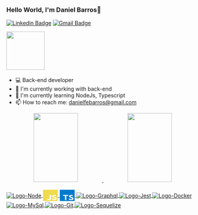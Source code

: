 ### Hello World, I'm Daniel Barros👋
 
 [![Linkedin Badge](https://img.shields.io/badge/-Daniel%20Barros-539BF5?style=flat-square&logo=Linkedin&logoColor=white&link=https://www.linkedin.com/in/daniel-barros-238686206/)](https://www.linkedin.com/in/daniel-barros-238686206/) 
[![Gmail Badge](https://img.shields.io/badge/-danielfebarros@gmail.com-D64B3E?style=flat-square&logo=Gmail&logoColor=white&link=mailto:danielfebarros@gmail.com)](mailto:danielfebarros@gmail.com)
  
<img src="https://i.ibb.co/QJZdmpv/XOsX.gif" width="100" height="100" />

- 💻 Back-end developer
- 🔭 I'm currently working with back-end
- 🌱 I'm currently learning NodeJs, Typescript
- 📫 How to reach me: danielfebarros@gmail.com

<div align="center">
  <a href="https://github.com/DanielBarros854">
  <img height="180em" width="48%" src="https://github-readme-stats.vercel.app/api?username=DanielBarros854&show_icons=true&theme=tokyonight&include_all_commits=true&count_private=true"/>
  <img height="180em" width="48%" src="https://github-readme-stats.vercel.app/api/top-langs/?username=DanielBarros854&layout=compact&langs_count=7&theme=tokyonight"/>
</div>
<div style="display: inline_block"><br>
  <img align="center" alt="Logo-Node" height="30" width="40" src="https://cdn.jsdelivr.net/gh/devicons/devicon/icons/nodejs/nodejs-original.svg">
  <img align="center" alt="Logo-Js" height="30" width="40" src="https://raw.githubusercontent.com/devicons/devicon/master/icons/javascript/javascript-plain.svg">
  <img align="center" alt="Logo-Ts" height="30" width="40" src="https://raw.githubusercontent.com/devicons/devicon/master/icons/typescript/typescript-plain.svg">
  <img align="center" alt="Logo-Graphql" height="30" width="40" src="https://cdn.jsdelivr.net/gh/devicons/devicon/icons/graphql/graphql-plain.svg">
  <img align="center" alt="Logo-Jest" height="30" width="40" src="https://cdn.jsdelivr.net/gh/devicons/devicon/icons/jest/jest-plain.svg">
  <img align="center" alt="Logo-Docker" height="30" width="40" src="https://cdn.jsdelivr.net/gh/devicons/devicon/icons/docker/docker-plain.svg">
  <img align="center" alt="Logo-MySql" height="30" width="40" src="https://cdn.jsdelivr.net/gh/devicons/devicon/icons/mysql/mysql-original.svg">
  <img align="center" alt="Logo-Git" height="30" width="40" src="https://cdn.jsdelivr.net/gh/devicons/devicon/icons/git/git-original.svg">
  <img align="center" alt="Logo-Sequelize" height="30" width="40" src="https://cdn.jsdelivr.net/gh/devicons/devicon/icons/sequelize/sequelize-original.svg">
</div>
  
  ##
